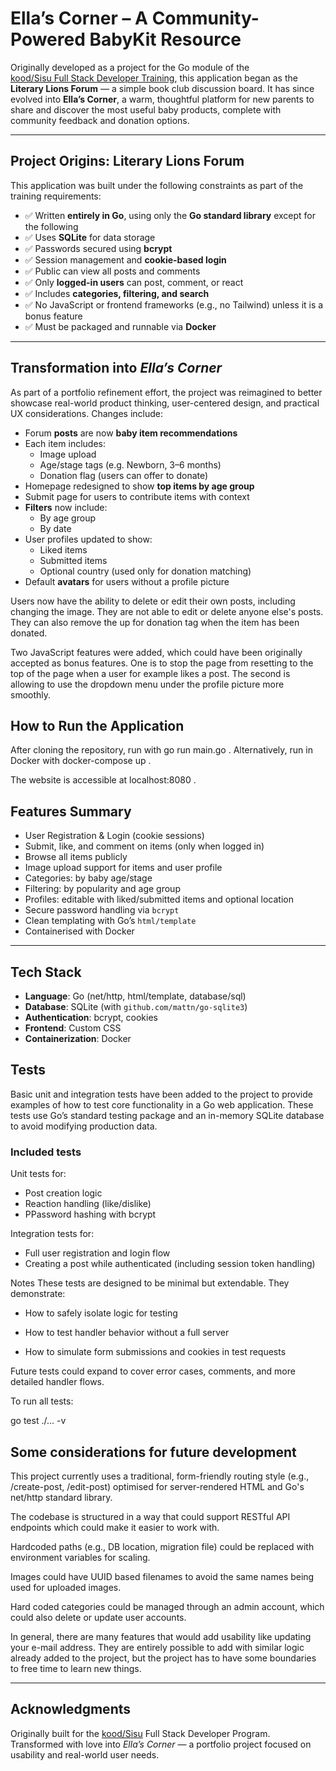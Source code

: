 
# Ella’s Corner – A Community-Powered BabyKit Resource

Originally developed as a project for the Go module of the  
[kood/Sisu Full Stack Developer Training](https://koodsisu.fi), this application began as the **Literary Lions Forum** — a simple book club discussion board. It has since evolved into **Ella’s Corner**, a warm, thoughtful platform for new parents to share and discover the most useful baby products, complete with community feedback and donation options.

---

## Project Origins: Literary Lions Forum

This application was built under the following constraints as part of the training requirements:

- ✅ Written **entirely in Go**, using only the **Go standard library** except for the following
- ✅ Uses **SQLite** for data storage
- ✅ Passwords secured using **bcrypt**
- ✅ Session management and **cookie-based login**
- ✅ Public can view all posts and comments
- ✅ Only **logged-in users** can post, comment, or react
- ✅ Includes **categories, filtering, and search**
- ✅ No JavaScript or frontend frameworks (e.g., no Tailwind) unless it is a bonus feature
- ✅ Must be packaged and runnable via **Docker**

---

## Transformation into *Ella’s Corner*

As part of a portfolio refinement effort, the project was reimagined to better showcase real-world product thinking, user-centered design, and practical UX considerations. Changes include:

- Forum **posts** are now **baby item recommendations**
- Each item includes:
  - Image upload
  - Age/stage tags (e.g. Newborn, 3–6 months)
  - Donation flag (users can offer to donate)
- Homepage redesigned to show **top items by age group**
- Submit page for users to contribute items with context
- **Filters** now include:
  - By age group
  - By date
- User profiles updated to show:
  - Liked items
  - Submitted items
  - Optional country (used only for donation matching)
- Default **avatars** for users without a profile picture

Users now have the ability to delete or edit their own posts, including changing the image. They are not able to edit or delete anyone else's posts. They can also remove the up for donation tag when the item has been donated. 

Two JavaScript features were added, which could have been originally accepted as bonus features. One is to stop the page from resetting to the top of the page when a user for example likes a post. The second is allowing to use the dropdown menu under the profile picture more smoothly. 

## How to Run the Application

After cloning the repository, run with go run main.go .
Alternatively, run in Docker with docker-compose up .

The website is accessible at localhost:8080 .


## Features Summary

- User Registration & Login (cookie sessions)
- Submit, like, and comment on items (only when logged in)
- Browse all items publicly
- Image upload support for items and user profile
- Categories: by baby age/stage
- Filtering: by popularity and age group
- Profiles: editable with liked/submitted items and optional location
- Secure password handling via `bcrypt`
- Clean templating with Go’s `html/template`
- Containerised with Docker

---

## Tech Stack

- **Language**: Go (net/http, html/template, database/sql)
- **Database**: SQLite (with `github.com/mattn/go-sqlite3`)
- **Authentication**: bcrypt, cookies
- **Frontend**: Custom CSS 
- **Containerization**: Docker

## Tests
Basic unit and integration tests have been added to the project to provide examples of how to test core functionality in a Go web application. These tests use Go’s standard testing package and an in-memory SQLite database to avoid modifying production data.

### Included tests
Unit tests for:
- Post creation logic
- Reaction handling (like/dislike)
- PPassword hashing with bcrypt

Integration tests for:

- Full user registration and login flow
- Creating a post while authenticated (including session token handling)


Notes
These tests are designed to be minimal but extendable. They demonstrate:

- How to safely isolate logic for testing

- How to test handler behavior without a full server

- How to simulate form submissions and cookies in test requests

Future tests could expand to cover error cases, comments, and more detailed handler flows.

To run all tests:

go test ./... -v


## Some considerations for future development

This project currently uses a traditional, form-friendly routing style (e.g., /create-post, /edit-post) optimised for server-rendered HTML and Go's net/http standard library.

The codebase is structured in a way that could support RESTful API endpoints which could make it easier to work with.  

Hardcoded paths (e.g., DB location, migration file) could be replaced with environment variables for scaling. 

Images could have UUID based filenames to avoid the same names being used for uploaded images.

Hard coded categories could be managed through an admin account, which could also delete or update user accounts. 

In general, there are many features that would add usability like updating your e-mail address. They are entirely possible to add with similar logic already added to the project, but the project has to have some boundaries to free time to learn new things.



---

## Acknowledgments

Originally built for the [kood/Sisu](https://koodsisu.fi) Full Stack Developer Program.  
Transformed with love into *Ella’s Corner* — a portfolio project focused on usability and real-world user needs.
